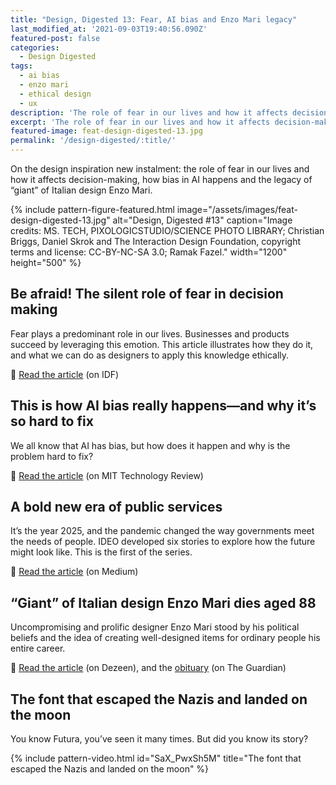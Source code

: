 ```yaml
---
title: "Design, Digested 13: Fear, AI bias and Enzo Mari legacy"
last_modified_at: '2021-09-03T19:40:56.090Z'
featured-post: false
categories:
  - Design Digested
tags:
  - ai bias
  - enzo mari
  - ethical design
  - ux
description: 'The role of fear in our lives and how it affects decision-making, how AI bias happens and the legacy of giant of Italian design Enzo Mari.'
excerpt: 'The role of fear in our lives and how it affects decision-making, how AI bias happens and the legacy of giant of Italian design Enzo Mari.'
featured-image: feat-design-digested-13.jpg
permalink: '/design-digested/:title/'
---
```

<p class="lead">On the design inspiration new instalment: the role of fear in our lives and how it affects decision-making, how bias in AI happens and the legacy of “giant” of Italian design Enzo Mari.</p>

{% include pattern-figure-featured.html image="/assets/images/feat-design-digested-13.jpg" alt="Design, Digested #13" caption="Image credits: MS. TECH, PIXOLOGICSTUDIO/SCIENCE PHOTO LIBRARY; Christian Briggs, Daniel Skrok and The Interaction Design Foundation, copyright terms and license: CC-BY-NC-SA 3.0; Ramak Fazel." width="1200" height="500" %}

## Be afraid! The silent role of fear in decision making

Fear plays a predominant role in our lives. Businesses and products succeed by leveraging this emotion. This article illustrates how they do it, and what we can do as designers to apply this knowledge ethically.

<p class="detached">🔗 <a href="https://www.interaction-design.org/literature/article/be-afraid-the-silent-role-of-fear-in-decision-making">Read the article</a> (on IDF)</p>

## This is how AI bias really happens—and why it’s so hard to fix

We all know that AI has bias, but how does it happen and why is the problem hard to fix?

<p class="detached">🔗 <a href="https://www.technologyreview.com/2019/02/04/137602/this-is-how-ai-bias-really-happensand-why-its-so-hard-to-fix/">Read the article</a> (on MIT Technology Review)</p>

## A bold new era of public services

It’s the year 2025, and the pandemic changed the way governments meet the needs of people. IDEO developed six stories to explore how the future might look like. This is the first of the series.

<p class="detached">🔗 <a href="https://ideo.medium.com/a-bold-new-era-of-public-services-bc3b8e7d34fa">Read the article</a> (on Medium)</p>

## “Giant” of Italian design Enzo Mari dies aged 88

Uncompromising and prolific designer Enzo Mari stood by his political beliefs and the idea of creating well-designed items for ordinary people his entire career.

<p class="detached">🔗 <a href="https://www.dezeen.com/2020/10/19/enzo-mari-dies-italian-design/">Read the article</a> (on Dezeen), and the <a href="https://www.theguardian.com/artanddesign/2020/nov/01/enzo-mari-obituary">obituary</a> (on The Guardian)</p>

## The font that escaped the Nazis and landed on the moon

You know Futura, you’ve seen it many times. But did you know its story?

{% include pattern-video.html id="SaX_PwxSh5M" title="The font that escaped the Nazis and landed on the moon" %}
